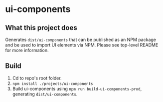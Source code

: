 # ui-components

## What this project does

Generates `dist/ui-components` that can be published as an NPM package and be used to import UI elements via NPM. Please see top-level README for more information.

## Build

1. Cd to repo's root folder.
2. `npm install ./projects/ui-components`
3. Build ui-components using `npm run build-ui-components-prod`, generating `dist/ui-components`.
